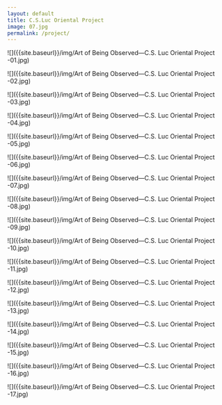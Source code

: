 ```yaml
---
layout: default
title: C.S.Luc Oriental Project
image: 07.jpg
permalink: /project/
---
```


![]({{site.baseurl}}/img/Art of Being Observed—C.S. Luc Oriental Project -01.jpg)

![]({{site.baseurl}}/img/Art of Being Observed—C.S. Luc Oriental Project -02.jpg)

![]({{site.baseurl}}/img/Art of Being Observed—C.S. Luc Oriental Project -03.jpg)

![]({{site.baseurl}}/img/Art of Being Observed—C.S. Luc Oriental Project -04.jpg)

![]({{site.baseurl}}/img/Art of Being Observed—C.S. Luc Oriental Project -05.jpg)

![]({{site.baseurl}}/img/Art of Being Observed—C.S. Luc Oriental Project -06.jpg)

![]({{site.baseurl}}/img/Art of Being Observed—C.S. Luc Oriental Project -07.jpg)

![]({{site.baseurl}}/img/Art of Being Observed—C.S. Luc Oriental Project -08.jpg)

![]({{site.baseurl}}/img/Art of Being Observed—C.S. Luc Oriental Project -09.jpg)

![]({{site.baseurl}}/img/Art of Being Observed—C.S. Luc Oriental Project -10.jpg)

![]({{site.baseurl}}/img/Art of Being Observed—C.S. Luc Oriental Project -11.jpg)

![]({{site.baseurl}}/img/Art of Being Observed—C.S. Luc Oriental Project -12.jpg)

![]({{site.baseurl}}/img/Art of Being Observed—C.S. Luc Oriental Project -13.jpg)

![]({{site.baseurl}}/img/Art of Being Observed—C.S. Luc Oriental Project -14.jpg)

![]({{site.baseurl}}/img/Art of Being Observed—C.S. Luc Oriental Project -15.jpg)

![]({{site.baseurl}}/img/Art of Being Observed—C.S. Luc Oriental Project -16.jpg)

![]({{site.baseurl}}/img/Art of Being Observed—C.S. Luc Oriental Project -17.jpg)


